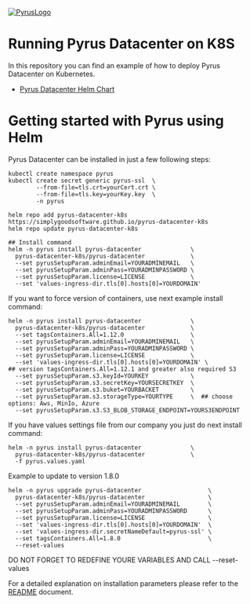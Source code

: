 [![PyrusLogo](https://pyrus.com/images/logo/logo_small_x2.png)](https://pyrus.com)

# Running Pyrus Datacenter on K8S

In this repository you can find an example of how to deploy Pyrus Datacenter on Kubernetes.
 * [Pyrus Datacenter Helm Chart](https://github.com/simplygoodsoftware/pyrus-datacenter-k8s/tree/main/pyrus-datacenter)

# Getting started with Pyrus using Helm

Pyrus Datacenter can be installed in just a few following steps:
```
kubectl create namespace pyrus
kubectl create secret generic pyrus-ssl  \
        --from-file=tls.crt=yourCert.crt \
        --from-file=tls.key=yourKey.key  \
        -n pyrus

helm repo add pyrus-datacenter-k8s https://simplygoodsoftware.github.io/pyrus-datacenter-k8s
helm repo update pyrus-datacenter-k8s

## Install command
helm -n pyrus install pyrus-datacenter              \
  pyrus-datacenter-k8s/pyrus-datacenter             \
  --set pyrusSetupParam.adminEmail=YOURADMINEMAIL   \
  --set pyrusSetupParam.adminPass=YOURADMINPASSWORD \
  --set pyrusSetupParam.license=LICENSE             \
  --set 'values-ingress-dir.tls[0].hosts[0]=YOURDOMAIN'
```

If you want to force version of containers, use next example install command:
```
helm -n pyrus install pyrus-datacenter              \
  pyrus-datacenter-k8s/pyrus-datacenter             \
  --set tagsContainers.All=1.12.0                   \
  --set pyrusSetupParam.adminEmail=YOURADMINEMAIL   \
  --set pyrusSetupParam.adminPass=YOURADMINPASSWORD \
  --set pyrusSetupParam.license=LICENSE             \
  --set 'values-ingress-dir.tls[0].hosts[0]=YOURDOMAIN' \
## version tagsContainers.All=1.12.1 and greater also required S3
  --set pyrusSetupParam.s3.keyId=YOURKEY            \
  --set pyrusSetupParam.s3.secretKey=YOURSECRETKEY  \
  --set pyrusSetupParam.s3.buket=YOURBACKET         \
  --set pyrusSetupParam.s3.storageType=YOURTYPE     \  ## choose options: Aws, MinIo, Azure
  --set pyrusSetupParam.s3.S3_BLOB_STORAGE_ENDPOINT=YOURS3ENDPOINT
```

If you have values settings file from our company you just do next install command:
```
helm -n pyrus install pyrus-datacenter              \
  pyrus-datacenter-k8s/pyrus-datacenter             \
  -f pyrus.values.yaml
```

Example to update to version 1.8.0
```
helm -n pyrus upgrade pyrus-datacenter                   \
  pyrus-datacenter-k8s/pyrus-datacenter                  \
  --set pyrusSetupParam.adminEmail=YOURADMINEMAIL        \
  --set pyrusSetupParam.adminPass=YOURADMINPASSWORD      \
  --set pyrusSetupParam.license=LICENSE                  \
  --set 'values-ingress-dir.tls[0].hosts[0]=YOURDOMAIN'  \
  --set 'values-ingress-dir.secretNameDefault=pyrus-ssl' \
  --set tagsContainers.All=1.8.0                         \
  --reset-values
```
DO NOT FORGET TO REDEFINE YOURE VARIABLES AND CALL --reset-values

For a detailed explanation on installation parameters please refer to the [README](https://github.com/simplygoodsoftware/pyrus-datacenter-k8s/tree/main/pyrus-datacenter) document.
